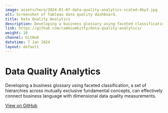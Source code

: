 ```yaml
---
image: assets/hero/2024-01-07-data-quality-analytics-scaled-4by3.jpg
alt: Screenshot of Tableau data quality dashboard.
title: Data Quality Analytics
description: Developing a business glossary using faceted classification, a set of hierarchies across mutually exclusive fundamental concepts, can effectively connect business language with dimensional data quality measurements.
link: https://github.com/cadmiumkitty/data-quality-analytics/
weight: 10
channel: GitHub
datetime: 7 Jan 2024
layout: default
---
```


# Data Quality Analytics

Developing a business glossary using faceted classification, a set of hierarchies across mutually exclusive fundamental concepts, can effectively connect business language with dimensional data quality measurements.

[View on GitHub](https://github.com/cadmiumkitty/data-quality-analytics/)